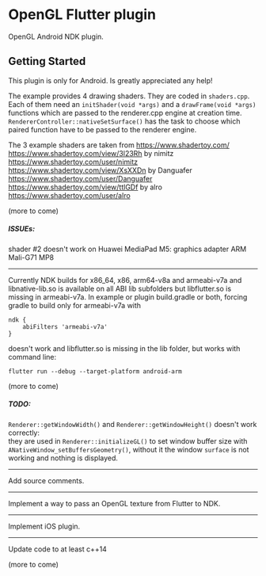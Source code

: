 # OpenGL Flutter plugin

OpenGL Android NDK plugin.

## Getting Started

This plugin is only for Android. Is greatly appreciated any help!  
  
The example provides 4 drawing shaders. They are coded in `shaders.cpp`.
Each of them need an `initShader(void *args)` and a `drawFrame(void *args)` functions which are passed to the
renderer.cpp engine at creation time. `RendererController::nativeSetSurface()` has the task to choose which paired
function have to be passed to the renderer engine.  

The 3 example shaders are taken from https://www.shadertoy.com/
https://www.shadertoy.com/view/3l23Rh by nimitz https://www.shadertoy.com/user/nimitz
https://www.shadertoy.com/view/XsXXDn by Danguafer https://www.shadertoy.com/user/Danguafer 
https://www.shadertoy.com/view/ttlGDf by alro https://www.shadertoy.com/user/alro

(more to come)


##### ISSUEs:
shader #2 doesn't work on Huawei MediaPad M5: graphics adapter ARM Mali-G71 MP8
___
Currently NDK builds for x86_64, x86, arm64-v8a and armeabi-v7a and libnative-lib.so is available on all ABI lib subfolders
but libflutter.so is missing in armeabi-v7a.
In example or plugin build.gradle or both, forcing gradle to build only for armeabi-v7a with
```
ndk {
    abiFilters 'armeabi-v7a'
}
```
doesn't work and libflutter.so is missing in the lib folder, but works with command line:
```
flutter run --debug --target-platform android-arm
```

(more to come)
 
##### TODO: 
`Renderer::getWindowWidth()` and `Renderer::getWindowHeight()` doesn't work correctly:  
they are used in `Renderer::initializeGL()` to set window buffer size with `ANativeWindow_setBuffersGeometry()`,
without it the window `surface` is not working and nothing is displayed.
___
Add source comments.
___
Implement a way to pass an OpenGL texture from Flutter to NDK.
___
Implement iOS plugin.
___
Update code to at least c++14

(more to come)